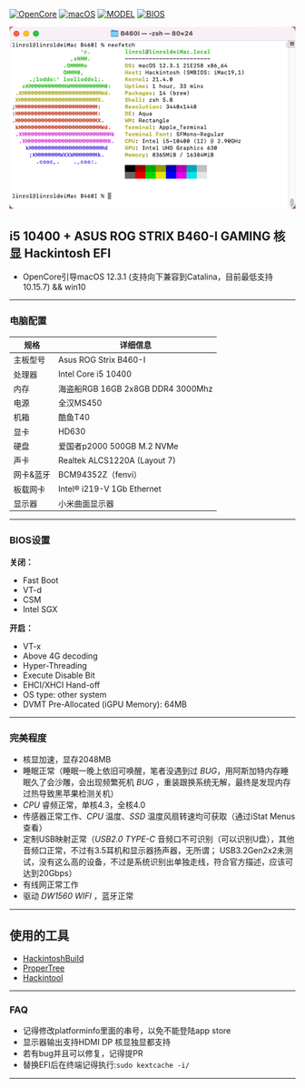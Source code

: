 [![OpenCore](https://img.shields.io/badge/OpenCore-0.7.7-yellowgreen)](https://github.com/zf1976/ROG-Strix-B460I_OC_Hackintosh/releases/tag/0.7.7)
[![macOS](https://img.shields.io/badge/macOS-12.3.1-orange)](https://www.apple.com/macos/catalina/)
[![MODEL](https://img.shields.io/badge/Model-B460I-blue)](https://www.asus.com/Motherboards/ROG-STRIX-B460-I-GAMING/)
[![BIOS](https://img.shields.io/badge/BIOS-0707-brightgreen)](#)

<img src="images/neofetch.png">

##  i5 10400 + ASUS ROG STRIX B460-I GAMING 核显 Hackintosh EFI

- OpenCore引导macOS 12.3.1 (支持向下兼容到Catalina，目前最低支持10.15.7) && win10

---


### 电脑配置

| 规格     | 详细信息                                     |
| -------- | ---------------------------------------- |
| 主板型号 | Asus ROG Strix B460-I             |
| 处理器   | Intel Core i5 10400           |
| 内存     | 海盗船RGB 16GB 2x8GB DDR4 3000Mhz                 |
| 电源     | 全汉MS450                    |
| 机箱     | 酷鱼T40                    |
| 显卡     | HD630                    |
| 硬盘     | 爱国者p2000 500GB M.2 NVMe                  |
| 声卡     | Realtek ALCS1220A (Layout 7)                    |
| 网卡&蓝牙     | BCM94352Z（fenvi）                             |
| 板载网卡 | Intel® i219-V 1Gb Ethernet |
| 显示器   | 小米曲面显示器  |

---

### BIOS设置

**关闭：**
- Fast Boot
- VT-d
- CSM
- Intel SGX

**开启：**
- VT-x
- Above 4G decoding
- Hyper-Threading
- Execute Disable Bit
- EHCI/XHCI Hand-off
- OS type: other system
- DVMT Pre-Allocated (iGPU Memory): 64MB

---

### 完美程度
- 核显加速，显存2048MB
- 睡眠正常（睡眠一晚上依旧可唤醒，笔者没遇到过 _BUG_，用阿斯加特内存睡眠久了会沙雕，会出现频繁死机 _BUG_ ，重装跟换系统无解，最终是发现内存过热导致黑苹果检测关机）
- _CPU_ 睿频正常，单核4.3，全核4.0
- 传感器正常工作、_CPU_ 温度、_SSD_ 温度风扇转速均可获取（通过iStat Menus查看）
- 定制USB映射正常（_USB2.0_  _TYPE-C_ 音频口不可识别（可以识别U盘），其他音频口正常，不过有3.5耳机和显示器扬声器，无所谓；
  USB3.2Gen2x2未测试，没有这么高的设备，不过是系统识别出单独走线，符合官方描述，应该可达到20Gbps）
- 有线网正常工作
- 驱动 _DW1560 WIFI_ ，蓝牙正常

---

## 使用的工具

- [HackintoshBuild](https://github.com/bugprogrammer/HackintoshBuild)
- [ProperTree](https://github.com/corpnewt/ProperTree)
- [Hackintool](https://github.com/headkaze/Hackintool)

---

### FAQ
- 记得修改platforminfo里面的串号，以免不能登陆app store
- 显示器输出支持HDMI DP 核显独显都支持
- 若有bug并且可以修复，记得提PR
- 替换EFI后在终端记得执行:`sudo kextcache -i/`
---
